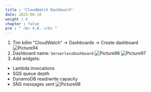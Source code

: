 ```yaml
---
title : "CloudWatch Dashboard"
date: 2025-06-18
weight : 6
chapter : false
pre : " <b> 4.6. </b> "
---
```

1. Tìm kiếm "CloudWatch" → Dashboards → Create dashboard
![Picture94](/images/4.6/image94.png)
2. Dashboard name: ``ServerlessDashboard``
![Picture96](/images/4.6/image96.png)
![Picture97](/images/4.6/image97.png)
3. Add widgets:
- Lambda invocations
- SQS queue depth
- DynamoDB read/write capacity
- SNS messages sent
![Picture98](/images/4.6/image98.png)